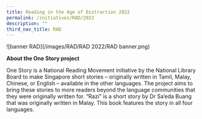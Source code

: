 ```yaml
---
title: Reading in the Age of Distraction 2022
permalink: /initiatives/RAD/2022
description: ""
third_nav_title: RAD
---
```

![banner RAD](/images/RAD/RAD 2022/RAD banner.png)

**About the One Story project**

One Story is a National Reading Movement initiative by the National Library Board to make Singapore short stories – originally written in Tamil, Malay, Chinese, or English – available in the other languages. The project aims to bring these stories to more readers beyond the language communities that they were originally written for. “Razi” is a short story by Dr Sa’eda Buang that was originally written in Malay. This book features the story in all four languages.